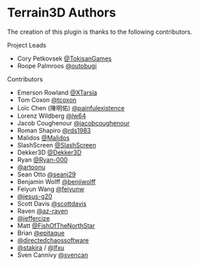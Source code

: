 ﻿# Terrain3D Authors

The creation of this plugin is thanks to the following contributors.

Project Leads
* Cory Petkovsek [@TokisanGames](https://github.com/TokisanGames)
* Roope Palmroos [@outobugi](https://github.com/outobugi)

Contributors
* Emerson Rowland [@XTarsia](https://github.com/XTarsia)
* Tom Coxon [@tcoxon](https://github.com/tcoxon)
* Loïc Chen (陳明佑) [@painfulexistence](https://github.com/painfulexistence)
* Lorenz Wildberg [@lw64](https://github.com/lw64)
* Jacob Coughenour [@jacobcoughenour](https://github.com/jacobcoughenour)
* Roman Shapiro [@rds1983](https://github.com/rds1983)
* Malidos [@Malidos](https://github.com/Malidos)
* SlashScreen [@SlashScreen](https://github.com/SlashScreen)
* Dekker3D [@Dekker3D](https://github.com/Dekker3D)
* Ryan [@Ryan-000](https://github.com/Ryan-000)
* [@artoonu](https://github.com/artoonu)
* Sean Otto [@seanj29](https://github.com/seanj29)
* Benjamin Wolff [@benjiwolff](https://github.com/benjiwolff)
* Feiyun Wang [@feiyunw](https://github.com/feiyunw)
* [@jesus-g20](https://github.com/jesus-g20)
* Scott Davis [@scottdavis](https://github.com/scottdavis)
* Raven [@az-raven](https://github.com/az-raven)
* [@jeffercize](https://github.com/jeffercize)
* Matt [@FishOfTheNorthStar](https://github.com/FishOfTheNorthStar)
* Brian [@epitaque](https://github.com/epitaque)
* [@directedchaossoftware](https://github.com/directedchaossoftware)
* [@stakira](https://github.com/stakira) / [@lfxu](https://github.com/lfxu)
* Sven Cannivy [@svencan](https://github.com/svencan)

